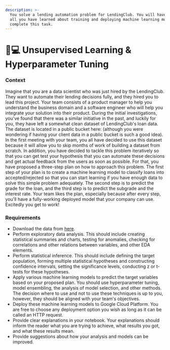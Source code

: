 ```yaml
---
description: >-
  You solve a lending automation problem for LendingClub. You will have to apply
  all you have learned about training and deploying machine learning models to
  complete this task.
---
```


# 👨💻 Unsupervised Learning & Hyperparameter Tuning

### Context <a href="#context" id="context"></a>

Imagine that you are a data scientist who was just hired by the LendingClub. They want to automate their lending decisions fully, and they hired you to lead this project. Your team consists of a product manager to help you understand the business domain and a software engineer who will help you integrate your solution into their product. During the initial investigations, you've found that there was a similar initiative in the past, and luckily for you, they have left a somewhat clean dataset of LendingClub's loan data. The dataset is located in a public bucket here: (although you were wondering if having your client data in a public bucket is such a good idea). In the first meeting with your team, you all have decided to use this dataset because it will allow you to skip months of work of building a dataset from scratch. In addition, you have decided to tackle this problem iteratively so that you can get test your hypothesis that you can automate these decisions and get actual feedback from the users as soon as possible. For that, you have proposed a three-step plan on how to approach this problem. The first step of your plan is to create a machine learning model to classify loans into accepted/rejected so that you can start learning if you have enough data to solve this simple problem adequately. The second step is to predict the grade for the loan, and the third step is to predict the subgrade and the interest rate. Your team likes the plan, especially because after every step, you'll have a fully-working deployed model that your company can use. Excitedly you get to work!

### Requirements <a href="#requirements" id="requirements"></a>

* Download the data from [here](https://www.kaggle.com/datasets/wordsforthewise/lending-club/data).
* Perform exploratory data analysis. This should include creating statistical summaries and charts, testing for anomalies, checking for correlations and other relations between variables, and other EDA elements.
* Perform statistical inference. This should include defining the target population, forming multiple statistical hypotheses and constructing confidence intervals, setting the significance levels, conducting z or t-tests for these hypotheses.
* Apply various machine learning models to predict the target variables based on your proposed plan. You should use hyperparameter tuning, model ensembling, the analysis of model selection, and other methods. The decision where to use and not to use these techniques is up to you, however, they should be aligned with your team's objectives.
* Deploy these machine learning models to Google Cloud Platform. You are free to choose any deployment option you wish as long as it can be called an HTTP request.
* Provide clear explanations in your notebook. Your explanations should inform the reader what you are trying to achieve, what results you got, and what these results mean.
* Provide suggestions about how your analysis and models can be improved.
